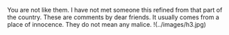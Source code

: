You are not like them.
I have not met someone this refined from that part of the country.
These are comments by dear friends.
It usually comes from a place of innocence.
They do not mean any malice.
!(../images/h3.jpg)
